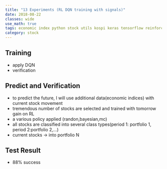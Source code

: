 ```yaml
---
title: "13 Experiments (RL DQN training with signals)"
date: 2018-08-22
classes: wide
use_math: true
tags: economic index python stock utils kospi keras tensorflow reinforcement_learning
category: stock
---
```


## Training
- apply DQN 
- verification



## Predict and Verification
- to predict the future, I will use additional data(economic indices) with current stock movement
- tremendous number of stocks are selected and trained with tomorrow gain on RL 
- a various policy applied (randon,bayesian,mc)
- all stocks are classified into several class types(period 1: portfolio 1, period 2:portfolio 2,...)
- current stocks -> into portfolio N


## Test Result
- 88% success 
